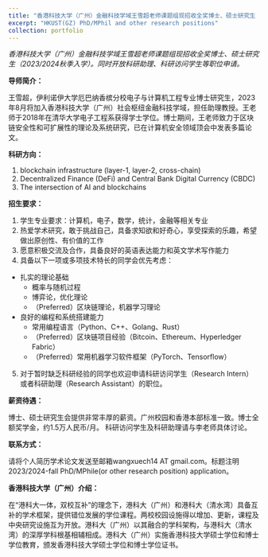 ```yaml
---
title: "香港科技大学（广州）金融科技学域王雪超老师课题组现招收全奖博士、硕士研究生（2023/2024秋季入学）"
excerpt: "HKUST(GZ) PhD/MPhil and other research positions"
collection: portfolio
---
```


*香港科技大学（广州）金融科技学域王雪超老师课题组现招收全奖博士、硕士研究生（2023/2024秋季入学）。同时开放科研助理、科研访问学生等职位申请。*

**导师简介：**

王雪超，伊利诺伊大学厄巴纳香槟分校电子与计算机工程专业博士研究生，2023年8月将加入香港科技大学（广州）社会枢纽金融科技学域，担任助理教授。王老师于2018年在清华大学电子工程系获得学士学位。博士期间，王老师致力于区块链安全性和可扩展性的理论及系统研究，已在计算机安全领域顶会中发表多篇论文。

**科研方向：**

1. blockchain infrastructure (layer-1, layer-2, cross-chain)
2. Decentralized Finance (DeFi) and Central Bank Digital Currency (CBDC)
3. The intersection of AI and blockchains

**招生要求：**
1. 学生专业要求：计算机，电子，数学，统计，金融等相关专业
2. 热爱学术研究，敢于挑战自己，具备求知欲和好奇心，享受探索的乐趣，希望做出原创性、有价值的工作
3. 愿意积极交流及合作，具备良好的英语表达能力和英文学术写作能力
4. 具备以下一项或多项技术特长的同学会优先考虑：
- 扎实的理论基础
	- 概率与随机过程
	- 博弈论，优化理论
	- （Preferred）区块链理论，机器学习理论
- 良好的编程和系统搭建能力
	- 常用编程语言（Python、C++、Golang、Rust）
	- （Preferred）区块链项目经验（Bitcoin、Ethereum、Hyperledger Fabric）
	- （Preferred）常用机器学习软件框架（PyTorch、Tensorflow）
5. 对于暂时缺乏科研经验的同学也欢迎申请科研访问学生（Research Intern）或者科研助理（Research Assistant）的职位。

**薪资待遇：**

博士、硕士研究生会提供非常丰厚的薪资。广州校园和香港本部标准一致。博士全额奖学金，约1.5万人民币/月。
科研访问学生及科研助理请与李老师具体讨论。

**联系方式：**

请将个人简历学术论文发送至邮箱wangxuech14 AT gmail.com。标题注明2023/2024-fall PhD/MPhile(or other research position) application。

**香港科技大学（广州）介绍：**

在“港科大一体，双校互补”的理念下，港科大（广州）和港科大（清水湾）具备互补的学术框架，提供错位发展的学位课程。两校校园设施得以增加、更新，课程及中央研究设施互为开放。港科大（广州）以其融合的学科架构，与港科大（清水湾）的深厚学科根基相辅相成。港科大（广州）实施香港科技大学硕士学位和博士学位教育，颁发香港科技大学硕士学位和博士学位证书。